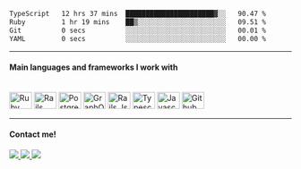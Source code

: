 <!--
<div align="center">
  <a href="https://github.com/alexandredfilho">
  <img height="123em" src="https://github-readme-stats.vercel.app/api?username=alexandredfilho&count_private=true&theme=tokyonight&show_icons=true&hide_border=true"/>
  <img height="123em" src="https://github-readme-streak-stats.herokuapp.com/?user=alexandredfilho&theme=tokyonight&hide_border=true"/>
  <img height="123em" src="https://github-readme-stats.vercel.app/api/top-langs/?username=alexandredfilho&theme=tokyonight&show_icons=true&hide_border=true&layout=compact"/>
</div>
-->
<div>
  <!--START_SECTION:waka-->

```txt
TypeScript   12 hrs 37 mins  ██████████████████████▓░░   90.47 %
Ruby         1 hr 19 mins    ██▒░░░░░░░░░░░░░░░░░░░░░░   09.51 %
Git          0 secs          ░░░░░░░░░░░░░░░░░░░░░░░░░   00.01 %
YAML         0 secs          ░░░░░░░░░░░░░░░░░░░░░░░░░   00.00 %
```

<!--END_SECTION:waka-->
</div>
  
<hr/>

<div>
  <h4>Main languages ​​and frameworks I work with</h4>
</div>

<div style="display: inline_block"><br>
  <img height="30" width="40" alt="Ruby" src="https://cdn.jsdelivr.net/gh/devicons/devicon@latest/icons/ruby/ruby-plain.svg" />
  <img height="30" width="40" alt="Rails" src="https://cdn.jsdelivr.net/gh/devicons/devicon@latest/icons/rails/rails-plain.svg" />
  <img height="30" width="40" alt="Postgres" src="https://cdn.jsdelivr.net/gh/devicons/devicon@latest/icons/postgresql/postgresql-plain.svg" />
  <img height="30" width="40" alt="GraphQL" src="https://cdn.jsdelivr.net/gh/devicons/devicon@latest/icons/graphql/graphql-plain.svg" />
  <img height="30" width="40" alt="Rails Js" src="https://cdn.jsdelivr.net/gh/devicons/devicon@latest/icons/react/react-original.svg" />
  <img height="30" width="40" alt="Typescript" src="https://cdn.jsdelivr.net/gh/devicons/devicon@latest/icons/typescript/typescript-plain.svg" />
  <img height="30" width="40" alt="Javascript" src="https://cdn.jsdelivr.net/gh/devicons/devicon@latest/icons/javascript/javascript-plain.svg" />
  <img height="30" width="40" alt="Github" src="https://cdn.jsdelivr.net/gh/devicons/devicon@latest/icons/github/github-original.svg" />
</div>

<hr/>

<div>
  <h4>Contact me!</h4>
</div>

<div>
  <a href="mailto:alexandre.dfilho@gmail.com" target="_blank"> <img src="https://img.shields.io/badge/Gmail-D14836?style=for-the-badge&logo=gmail&logoColor=white" target="_blank"> </a>
  <a href="https://api.whatsapp.com/send?phone=5511975598115" target="_blank"> <img src="https://img.shields.io/badge/WhatsApp-25D366?style=for-the-badge&logo=whatsapp&logoColor=white" target="_blank"> </a>
  <a href="https://www.linkedin.com/in/alexandre-domingos-filho/" target="_blank"> <img src="https://img.shields.io/badge/LinkedIn-0077B5?style=for-the-badge&logo=linkedin&logoColor=whitelink" target="_blank"> </a>
</div>
